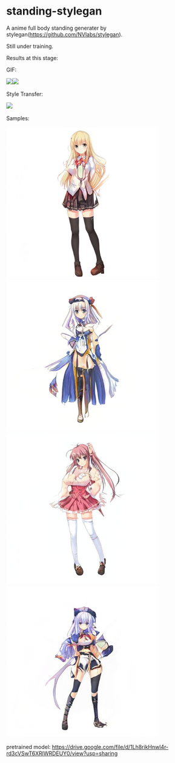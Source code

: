 # standing-stylegan

A anime full body standing generater by stylegan(https://github.com/NVlabs/stylegan).

Still under training.

Results at this stage:

GIF:

<img src="https://github.com/zampie/standing-stylegan/blob/master/inter_Tue_Feb_18_21_56_19_2020_seeds_0_1_2_3.gif" width="400"/><img src="https://github.com/zampie/standing-stylegan/blob/master/inter_Tue_Feb_18_22_02_07_2020_seeds_0_75_97_71.gif" width="400"/>

Style Transfer:

<img src="https://github.com/zampie/standing-stylegan/blob/master/result/style_mixing_figure_2.png"/>

Samples:

<img src="https://github.com/zampie/standing-stylegan/blob/master/result/seed%3D0.png" width="400"/><img src="https://github.com/zampie/standing-stylegan/blob/master/result/seed%3D3.png" width="400"/>
<img src="https://github.com/zampie/standing-stylegan/blob/master/result/seed%3D71.png" width="400"/><img src="https://github.com/zampie/standing-stylegan/blob/master/result/seed%3D97.png" width="400"/>


pretrained model:
https://drive.google.com/file/d/1Lh8rikHnwl4r-rd3cVSwT6XRlWRDEUY0/view?usp=sharing
